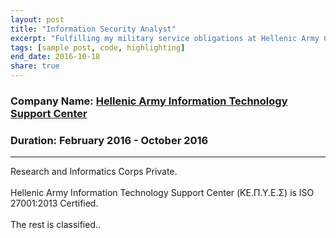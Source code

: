 ```yaml
---
layout: post
title: "Information Security Analyst"
excerpt: "Fulfilling my military service obligations at Hellenic Army Cyber Defence Department"
tags: [sample post, code, highlighting]
end_date: 2016-10-18
share: true
---
```


### Company Name: [Hellenic Army Information Technology Support Center](http://army.gr/)

### Duration: February 2016 - October 2016

---
Research and Informatics Corps Private.
<br/><br/>
Hellenic Army Information Technology Support Center (ΚΕ.Π.Υ.Ε.Σ) is ISO 27001:2013 Certified. 
<br/><br/>
The rest is classified..
